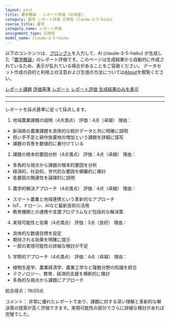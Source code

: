 ```yaml
---
layout: post
title: 農学概論 - レポート評価 (応用型)
category: 農学 レポート評価 応用型 claude-3-5-haiku
course_title: 農学
category_name: レポート評価
assignment_type: 応用型
model_name: claude-3-5-haiku
---
```


以下のコンテンツは、[プロンプト](http://127.0.0.1:8000/generated/農学/claude-3-5-haiku/prompt_レポート評価-応用型.md)を入力して、AI (claude-3-5-haiku) が生成した「[農学概論](/contents/農学/)」のレポート評価です。このページは生成結果から自動的に作成されているため、表示が乱れている場合があることをご容赦ください。
データセット作成の目的と利用上の注意および生成の方法については[About](/About)を御覧ください。

[レポート課題](../レポート課題-応用型)
[評価基準](../評価基準-応用型)
[レポート](../レポート-応用型)
[レポート評価](../レポート評価-応用型)
[生成結果のみを表示](http://127.0.0.1:8000/generated/農学/claude-3-5-haiku/レポート評価-応用型.md)
  

***
***
  
レポートを採点基準に従って採点します。

1. 地域農業課題の説明（4点満点）
評価：4点（卓越）
理由：
- 新潟県の農業課題を具体的な統計データと共に明確に説明
- 担い手不足と耕作放棄地の増加という課題を詳細に描写
- 課題の背景を数値的に裏付けている

2. 課題の根本的要因分析（4点満点）
評価：4点（卓越）
理由：
- 多角的な視点から課題の根本的要因を分析
- 経済的、社会的、世代的な要因を網羅的に検討
- 各要因の関連性を論理的に説明

3. 農学的解決アプローチ（4点満点）
評価：4点（卓越）
理由：
- スマート農業と地域連携という革新的なアプローチ
- IoT、ドローン、AIなど最新技術の活用
- 教育機関との連携や支援プログラムなど包括的な解決策

4. 実現可能性と効果（4点満点）
評価：3点（良好）
理由：
- 具体的な数値目標を設定
- 期待される効果を明確に提示
- 一部の実現可能性の詳細な検討が不足

5. 学際的アプローチ（4点満点）
評価：4点（卓越）
理由：
- 植物生産学、農業経済学、農業工学など複数分野の知識を統合
- テクノロジー、教育、経済的支援を横断的に検討
- 多角的な視点から課題にアプローチ

総合得点：19/20点

コメント：
非常に優れたレポートであり、課題に対する深い理解と革新的な解決策の提案が高く評価できます。実現可能性の部分でさらに詳細な検討があれば完璧でした。

